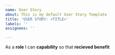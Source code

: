 ```yaml
---
name: User Story
about: This is my default User Story Template
title: 'USER STORY: <TITLE>'
labels: ''
assignees: ''

---
```


As a **role** I can **capability** so that **recieved benefit**
